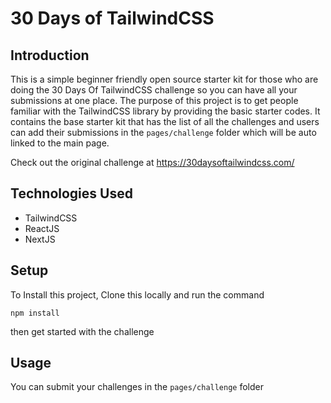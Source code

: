 # 30 Days of TailwindCSS

## Introduction
This is a simple beginner friendly open source starter kit for those who are doing the 30 Days Of TailwindCSS challenge so you can have all your submissions at one place.
The purpose of this project is to get people familiar with the TailwindCSS library by providing the basic starter codes. It contains the base starter kit that has the list of all the challenges and users can add their submissions in the `pages/challenge` folder which will be auto linked to the main page. 

Check out the original challenge at https://30daysoftailwindcss.com/


## Technologies Used
- TailwindCSS
- ReactJS
- NextJS


## Setup
To Install this project, Clone this locally and run the command
```
npm install
```
then get started with the challenge


## Usage
You can submit your challenges in the `pages/challenge` folder

